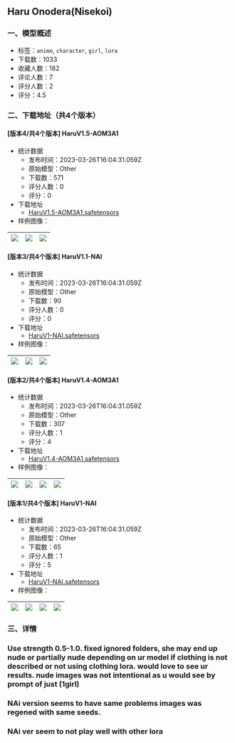 ## Haru Onodera(Nisekoi)
### 一、模型概述

- 标签：`anime`, `character`, `girl`, `lora`
- 下载数：1033
- 收藏人数：182
- 评论人数：7
- 评分人数：2
- 评分：4.5

### 二、下载地址（共4个版本）

#### [版本4/共4个版本] HaruV1.5-AOM3A1

- 统计数据
  - 发布时间：2023-03-26T16:04:31.059Z
  - 原始模型：Other
  - 下载数：571
  - 评分人数：0
  - 评分：0
- 下载地址
  - [HaruV1.5-AOM3A1.safetensors](https://civitai.com/api/download/models/29637)
- 样例图像：

| <img src="https://image.civitai.com/xG1nkqKTMzGDvpLrqFT7WA/eff3ea85-856a-425d-914c-565fcc333300/width=450/335289.jpeg" /> | <img src="https://image.civitai.com/xG1nkqKTMzGDvpLrqFT7WA/6e0f7df0-c927-48b5-7351-6783c232ee00/width=450/335288.jpeg" /> | <img src="https://image.civitai.com/xG1nkqKTMzGDvpLrqFT7WA/0f37d62b-219b-4d9b-78b4-4fc71016b900/width=450/335287.jpeg" /> |
| ---- | ---- | ---- |

#### [版本3/共4个版本] HaruV1.1-NAI

- 统计数据
  - 发布时间：2023-03-26T16:04:31.059Z
  - 原始模型：Other
  - 下载数：90
  - 评分人数：0
  - 评分：0
- 下载地址
  - [HaruV1-NAI.safetensors](https://civitai.com/api/download/models/29638)
- 样例图像：

| <img src="https://image.civitai.com/xG1nkqKTMzGDvpLrqFT7WA/02aba10a-70c0-4186-3666-3a4013796200/width=450/335292.jpeg" /> | <img src="https://image.civitai.com/xG1nkqKTMzGDvpLrqFT7WA/3179cd89-5615-468c-a1f1-e33ff4f8d400/width=450/335291.jpeg" /> | <img src="https://image.civitai.com/xG1nkqKTMzGDvpLrqFT7WA/3b3aff01-dedf-48c7-2514-b4ca389d5700/width=450/335290.jpeg" /> |
| ---- | ---- | ---- |

#### [版本2/共4个版本] HaruV1.4-AOM3A1

- 统计数据
  - 发布时间：2023-03-26T16:04:31.059Z
  - 原始模型：Other
  - 下载数：307
  - 评分人数：1
  - 评分：4
- 下载地址
  - [HaruV1.4-AOM3A1.safetensors](https://civitai.com/api/download/models/29446)
- 样例图像：

| <img src="https://image.civitai.com/xG1nkqKTMzGDvpLrqFT7WA/0c10090e-e092-44c8-8b25-9dd2af0b6600/width=450/333158.jpeg" /> | <img src="https://image.civitai.com/xG1nkqKTMzGDvpLrqFT7WA/1574afe6-0803-4fda-e3da-24da45779500/width=450/333176.jpeg" /> | <img src="https://image.civitai.com/xG1nkqKTMzGDvpLrqFT7WA/c4e2222a-5b12-4bae-bd3b-be0877ad3600/width=450/333174.jpeg" /> | <img src="https://image.civitai.com/xG1nkqKTMzGDvpLrqFT7WA/64a3b2d2-d0cc-4a1a-c86a-47e989b87800/width=450/333173.jpeg" /> |
| ---- | ---- | ---- | ---- |

#### [版本1/共4个版本] HaruV1-NAI

- 统计数据
  - 发布时间：2023-03-26T16:04:31.059Z
  - 原始模型：Other
  - 下载数：65
  - 评分人数：1
  - 评分：5
- 下载地址
  - [HaruV1-NAI.safetensors](https://civitai.com/api/download/models/29577)
- 样例图像：

| <img src="https://image.civitai.com/xG1nkqKTMzGDvpLrqFT7WA/f4b09cee-78ba-45ef-2ef7-822926db2500/width=450/334675.jpeg" /> | <img src="https://image.civitai.com/xG1nkqKTMzGDvpLrqFT7WA/35b03bd0-ebe6-4ba5-f27b-d1d82131f600/width=450/334674.jpeg" /> | <img src="https://image.civitai.com/xG1nkqKTMzGDvpLrqFT7WA/81f74839-e46d-441a-a59f-cab43f1dba00/width=450/334673.jpeg" /> | <img src="https://image.civitai.com/xG1nkqKTMzGDvpLrqFT7WA/58f576f0-a407-42cc-0e71-1f9659629500/width=450/334671.jpeg" /> |
| ---- | ---- | ---- | ---- |


### 三、详情
<h3><strong>Use strength 0.5-1.0.</strong> fixed ignored folders, she may end up nude or partially nude depending on ur model if clothing is not described or not using clothing lora. would love to see ur results. nude images was not intentional as u would see by prompt of just (1girl) </h3><h3>NAi version seems to have same problems images was regened with same seeds.</h3><h3><strong>NAi ver seem to not play well with other lora</strong></h3>